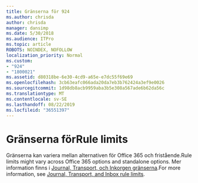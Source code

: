 ```yaml
---
title: Gränserna för 924
ms.author: chrisda
author: chrisda
manager: dansimp
ms.date: 5/30/2018
ms.audience: ITPro
ms.topic: article
ROBOTS: NOINDEX, NOFOLLOW
localization_priority: Normal
ms.custom:
- "924"
- "1800021"
ms.assetid: d80318be-6e30-4cd9-a65e-e7dc55f69e69
ms.openlocfilehash: 3cb63eafc066ada20da7eb3b762424a3ef9e0026
ms.sourcegitcommit: 1d98db8acb9959aba3b5e308a567ade6b62da56c
ms.translationtype: MT
ms.contentlocale: sv-SE
ms.lasthandoff: 08/22/2019
ms.locfileid: "36551397"
---
```

# <a name="rule-limits"></a><span data-ttu-id="0f742-102">Gränserna för</span><span class="sxs-lookup"><span data-stu-id="0f742-102">Rule limits</span></span>

<span data-ttu-id="0f742-103">Gränserna kan variera mellan alternativen för Office 365 och fristående.</span><span class="sxs-lookup"><span data-stu-id="0f742-103">Rule limits might vary across Office 365 options and standalone options.</span></span> <span data-ttu-id="0f742-104">Mer information finns i [Journal, Transport, och Inkorgen gränserna](https://technet.microsoft.com/library/exchange-online-limits.aspx).</span><span class="sxs-lookup"><span data-stu-id="0f742-104">For more information, see [Journal, Transport, and Inbox rule limits](https://technet.microsoft.com/library/exchange-online-limits.aspx).</span></span>
